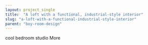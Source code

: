 ```yaml
---
layout: project_single
title:  "A loft with a functional, industrial-style interior"
slug: "a-loft-with-a-functional-industrial-style-interior"
parent: "boy-room-design"
---
```

cool bedroom studio                                                                                                                                                                                 More